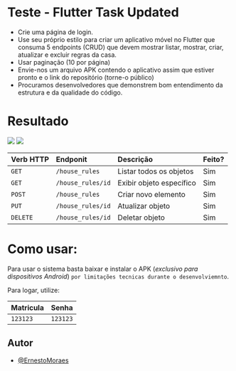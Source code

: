 # Teste - Flutter Task Updated

 - Crie uma página de login.
 - Use seu próprio estilo para criar um aplicativo móvel no Flutter que consuma 5 endpoints (CRUD) que devem mostrar listar, mostrar, criar, atualizar e excluir regras da casa.
 - Usar paginação (10 por página)
 - Envie-nos um arquivo APK contendo o aplicativo assim que estiver pronto e o link do repositório (torne-o público)
 - Procuramos desenvolvedores que demonstrem bom entendimento da estrutura e da qualidade do código.

# Resultado

![](https://github.com/ErnestoMoraes/desafio_flutter_searchandstay/blob/dev/assets/page.png)
![](https://github.com/ErnestoMoraes/desafio_flutter_searchandstay/blob/dev/assets/page_detail.png)

| Verb HTTP   | Endponit       | Descrição                           | Feito? |
| :---------- | :--------- | :---------------------------------- | :---- |
| `GET` | `/house_rules` | Listar todos os objetos | Sim |
| `GET` | `/house_rules/id` | Exibir objeto específico | Sim |
| `POST` | `/house_rules` | Criar novo elemento | Sim |
| `PUT` | `/house_rules/id` | Atualizar objeto | Sim |
| `DELETE` | `/house_rules/id` | Deletar objeto | Sim |

# Como usar:

Para usar o sistema basta baixar e instalar o APK (*exclusivo para dispositivos Android*) ` por limitações tecnicas durante o desenvolviemnto `.

Para logar, utilize:

| Matricula  | Senha    |
| :--------- | :------- |
|  `123123`  | `123123` | 

## Autor

- [@ErnestoMoraes](https://www.github.com/ErnestoMoraes)
